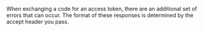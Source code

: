 When exchanging a code for an access token, there are an additional set of errors that can occur. The format of these responses is determined by the accept header you pass.
